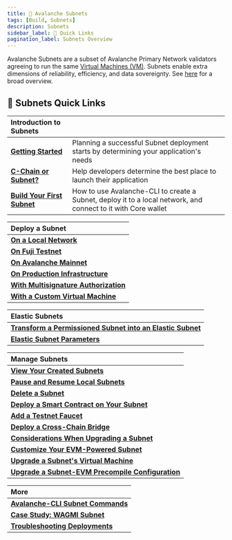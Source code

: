 ```yaml
---
title: 🔺 Avalanche Subnets 
tags: [Build, Subnets]
description: Subnets 
sidebar_label: 🔗 Quick Links
pagination_label: Subnets Overview
---
```


Avalanche Subnets are a subset of Avalanche Primary Network validators agreeing to run the same [Virtual
Machines (VM)](/learn/avalanche/subnets-overview.md#virtual-machines). Subnets
enable extra dimensions of reliability, efficiency, and data sovereignty. See [here](/learn/avalanche/subnets-overview.md)
for a broad overview. 

## 🔗 Subnets Quick Links

| Introduction to Subnets       |   |
| :------------------------------------------------- | :-------------------------------------------------------------------------------------------------------------------------------------------------- |
| [**Getting Started**](/build/subnet/getting-started.md)      | Planning a successful Subnet deployment starts by determining your application's needs |
| [**C-Chain or Subnet?**](/build/subnet/c-chain-vs-subnet.md)      | Help developers determine the best place to launch their application |
| [**Build Your First Subnet**](/build/subnet/hello-subnet.md)      | How to use Avalanche-CLI to create a Subnet, deploy it to a local network, and connect to it with Core wallet |

| Deploy a Subnet       |
| :------------------------------------------------- | 
| [**On a Local Network**](/build/subnet/deploy/local-subnet.md) |
| [**On Fuji Testnet**](/build/subnet/deploy/fuji-testnet-subnet.md) |   
| [**On Avalanche Mainnet**](/build/subnet/deploy/mainnet-subnet.md)  | 
| [**On Production Infrastructure**](/build/subnet/deploy/on-prod-infra.md)   |
| [**With Multisignature Authorization**](/build/subnet/deploy/multisig-auth.md) |   
| [**With a Custom Virtual Machine**](/build/subnet/deploy/custom-vm-subnet.md)  | 

| Elastic Subnets       |  
| :------------------------------------------------- | 
| [**Transform a Permissioned Subnet into an Elastic Subnet**](/build/subnet/elastic/transform-to-elastic-subnet.md)|
| [**Elastic Subnet Parameters**](/build/subnet/elastic/elastic-parameters.md) |  

| Manage Subnets       |  
| :------------------------------------------------- | 
| [**View Your Created Subnets**](/build/subnet/maintain/view-subnets.md)|
| [**Pause and Resume Local Subnets**](/build/subnet/maintain/pause-resume-subnet.md) |  
| [**Delete a Subnet**](/build/subnet/maintain/delete-subnet.md) | 
| [**Deploy a Smart Contract on Your Subnet**](/build/subnet/utility/deploy-smart-contract-to-subnet.md)|
| [**Add a Testnet Faucet**](/build/subnet/utility/avalanche-subnet-faucet.md) |  
| [**Deploy a Cross-Chain Bridge**](/build/subnet/utility/cross-chain-evm-bridge.md) | |
| [**Considerations When Upgrading a Subnet**](/build/subnet/upgrade/considerations-subnet-upgrade.md)|
| [**Customize Your EVM-Powered Subnet**](/build/subnet/upgrade/customize-a-subnet.md) | 
| [**Upgrade a Subnet's Virtual Machine**](/build/subnet/upgrade/upgrade-subnet-vm.md) | 
| [**Upgrade a Subnet-EVM Precompile Configuration**](/build/subnet/upgrade/upgrade-precompile.md)|

| More      |  
| :------------------------------------------------- |
| [**Avalanche-CLI Subnet Commands**](/tooling/avalanche-cli.md) |  
| [**Case Study: WAGMI Subnet**](build/subnet/info/wagmi.md) |  
| [**Troubleshooting Deployments**](build/subnet/info/troubleshoot-subnet.md) |  
